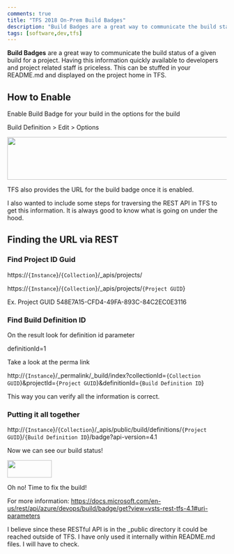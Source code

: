 ```yaml
---
comments: true
title: "TFS 2018 On-Prem Build Badges"
description: "Build Badges are a great way to communicate the build status of a given build for a project. "
tags: [software,dev,tfs]
---
```


**Build Badges** are a great way to communicate the build status of a given build for a project.  Having this information quickly available to developers and project related staff is priceless.  This can be stuffed in your README.md and displayed on the project home in TFS.

<!--more-->

## How to Enable

Enable Build Badge for your build in the options for the build

Build Definition > Edit > Options

<a href="/assets/buildbadges.png"><img src="https://cyroot.files.wordpress.com/2019/11/buildbadges.png?w=300" alt="" width="600" height="98" class="alignnone size-medium wp-image-402" /></a>

TFS also provides the URL for the build badge once it is enabled.

I also wanted to include some steps for traversing the REST API in TFS to get this information.  It is always good to know what is going on under the hood.

## Finding the URL via REST

### Find Project ID Guid

https://`{Instance`}/`{Collection`}/_apis/projects/

https://`{Instance`}/`{Collection`}/_apis/projects/`{Project GUID`}

Ex. Project GUID 548E7A15-CFD4-49FA-893C-84C2EC0E3116

### Find Build Definition ID

On the result look for definition id parameter

definitionId=1

Take a look at the perma link

http://`{Instance`}/_permalink/_build/index?collectionId=`{Collection GUID`}&projectId=`{Project GUID`}&definitionId=`{Build Definition ID`}

This way you can verify all the information is correct.

### Putting it all together

http://`{Instance`}/`{Collection`}/_apis/public/build/definitions/`{Project GUID`}/`{Build Definition ID`}/badge?api-version=4.1

Now we can see our build status!

<a href="https://cyroot.files.wordpress.com/2019/11/buildfailed.png"><img src="https://cyroot.files.wordpress.com/2019/11/buildfailed.png" alt="" width="102" height="40" class="alignnone size-full wp-image-415" /></a>

Oh no!  Time to fix the build!

For more information: https://docs.microsoft.com/en-us/rest/api/azure/devops/build/badge/get?view=vsts-rest-tfs-4.1#uri-parameters

I believe since these RESTful API is in the _public directory it could be reached outside of TFS.  I have only used it internally within README.md files.  I will have to check.